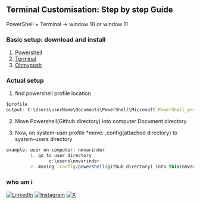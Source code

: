 ## Terminal Customisation: Step by step Guide

PowerShell + Terminal -> window 10 or window 11

### Basic setup: download and install
1. [Powershell](https://learn.microsoft.com/en-us/powershell/scripting/install/installing-powershell-on-windows?view=powershell-7.4)
2. [Terminal](https://github.com/microsoft/terminal)
3. [Ohmyposh](https://ohmyposh.dev/)


### Actual setup
1. find powershell profile location
```javascript
$profile
output: C:\Users\userName\Documents\PowerShell\Microsoft.PowerShell_profile.ps1
```
2. Move Powershell(Github directory) into computer Document directory
       
3. Now, on system-user profile
          *move: .config(attached directory) to system-users directory        
```javascript
example: user on computer: nmvarinder
         1. go to user directory 
                c:\users\nmvarinder
         2. moving .config/powershell(github directory) into this(nmvarinder) user directory       
```

### who am i
[![LinkedIn](https://img.shields.io/badge/LinkedIn-%230077B5.svg?logo=linkedin&logoColor=white)](https://linkedin.com/in/nmvarinder) [![Instagram](https://img.shields.io/badge/Instagram-%23E4405F.svg?logo=Instagram&logoColor=white)](https://instagram.com/nmvarinder) [![X](https://img.shields.io/badge/X-black.svg?logo=X&logoColor=white)](https://x.com/nmvarinder)     
